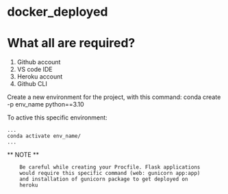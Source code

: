# docker_deployed

# What all are required?

1. Github account
2. VS code IDE
3. Heroku account
4. Github CLI

Create a new environment for the project, with this command: 
    conda create -p env_name python==3.10

To active this specific environment:

    ...
    conda activate env_name/
    ...
 ** NOTE **
 
        Be careful while creating your Procfile. Flask applications 
        would require this specific command (web: gunicorn app:app)
        and installation of gunicorn package to get deployed on
        heroku
        

